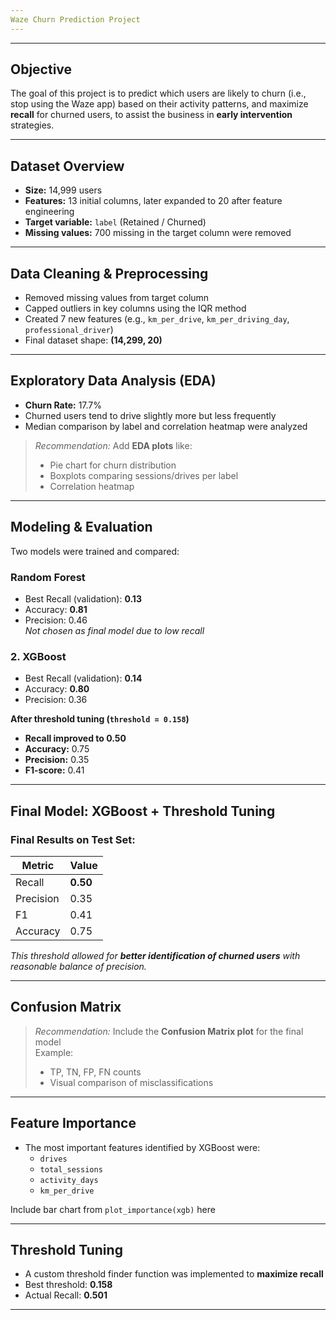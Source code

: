```yaml
---
Waze Churn Prediction Project
---
```

-----

Objective
----

The goal of this project is to predict which users are likely to churn (i.e., stop using the Waze app) based on their activity patterns, and maximize **recall** for churned users, to assist the business in **early intervention** strategies.

---

Dataset Overview
---

- **Size:** 14,999 users
- **Features:** 13 initial columns, later expanded to 20 after feature engineering
- **Target variable:** `label` (Retained / Churned)
- **Missing values:** 700 missing in the target column were removed

---

Data Cleaning & Preprocessing
---

- Removed missing values from target column
- Capped outliers in key columns using the IQR method
- Created 7 new features (e.g., `km_per_drive`, `km_per_driving_day`, `professional_driver`)
- Final dataset shape: **(14,299, 20)**

---

Exploratory Data Analysis (EDA)
---

- **Churn Rate:** 17.7%
- Churned users tend to drive slightly more but less frequently
- Median comparison by label and correlation heatmap were analyzed

> *Recommendation:* Add **EDA plots** like:
> - Pie chart for churn distribution  
> - Boxplots comparing sessions/drives per label  
> - Correlation heatmap  

---

Modeling & Evaluation
---

Two models were trained and compared:

### **Random Forest**
- Best Recall (validation): **0.13**
- Accuracy: **0.81**
- Precision: 0.46  
  *Not chosen as final model due to low recall*

### 2. **XGBoost**
- Best Recall (validation): **0.14**
- Accuracy: **0.80**
- Precision: 0.36

**After threshold tuning (`threshold = 0.158`)**
- **Recall improved to 0.50**
- **Accuracy:** 0.75
- **Precision:** 0.35
- **F1-score:** 0.41

---

Final Model: XGBoost + Threshold Tuning
---

### Final Results on Test Set:

| Metric    | Value   |
|-----------|---------|
| Recall    | **0.50** |
| Precision | 0.35    |
| F1        | 0.41    |
| Accuracy  | 0.75    |

*This threshold allowed for **better identification of churned users** with reasonable balance of precision.*

---

Confusion Matrix
---

> *Recommendation:* Include the **Confusion Matrix plot** for the final model  
> Example:
> - TP, TN, FP, FN counts
> - Visual comparison of misclassifications

---

Feature Importance
---

- The most important features identified by XGBoost were:
  - `drives`
  - `total_sessions`
  - `activity_days`
  - `km_per_drive`

Include bar chart from `plot_importance(xgb)` here

---

Threshold Tuning
---

- A custom threshold finder function was implemented to **maximize recall**
- Best threshold: **0.158**
- Actual Recall: **0.501**

---
